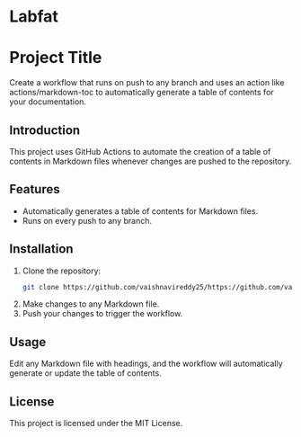 # Labfat
# Project Title

 Create a workflow that runs on push to any branch and uses an action like actions/markdown-toc to automatically generate a table of contents for your documentation.

## Introduction

This project uses GitHub Actions to automate the creation of a table of contents in Markdown files whenever changes are pushed to the repository.

## Features

- Automatically generates a table of contents for Markdown files.
- Runs on every push to any branch.

## Installation

1. Clone the repository:
   ```bash
   git clone https://github.com/vaishnavireddy25/https://github.com/vaishnavireddy25/Labfat.git
   ```
2. Make changes to any Markdown file.
3. Push your changes to trigger the workflow.

## Usage

Edit any Markdown file with headings, and the workflow will automatically generate or update the table of contents.

## License

This project is licensed under the MIT License.

